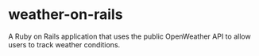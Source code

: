 # weather-on-rails
A Ruby on Rails application that uses the public OpenWeather API to allow users to track weather conditions.
